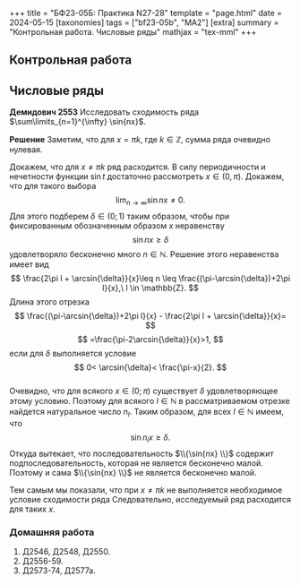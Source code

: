 +++
title = "БФ23-05Б: Практика N27-28"
template = "page.html"
date = 2024-05-15
[taxonomies]
tags = ["bf23-05b", "MA2"]
[extra]
summary = "Контрольная работа. Числовые ряды"
mathjax = "tex-mml"
+++

<!-- more -->

## Контрольная работа

## Числовые ряды

**Демидович 2553** Исследовать сходимость ряда $\sum\limits_{n=1}^{\infty} \sin{nx}$.

**Решение** Заметим, что для $x=\pi k$, где $k \in \mathbb{Z}$, сумма ряда очевидно нулевая.

Докажем, что для $x\neq \pi k$ ряд расходится. В силу периодичности и нечетности функции $\sin{t}$
достаточно рассмотреть $x\in(0,\pi)$. Докажем, что для такого выбора
$$
    \lim_{n\to\infty} \sin{nx} \neq 0.
$$
Для этого подберем $\delta\in(0;1)$ таким образом, чтобы при фиксированным обозначенным образом $x$
неравенству
$$
    \sin{nx}\geq \delta
$$
удовлетворяло бесконечно много $n\in\mathbb{N}$. Решение этого неравенства
имеет вид
$$
    \frac{2\pi l + \arcsin{\delta}}{x}\leq n \leq \frac{(\pi-\arcsin{\delta})+2\pi l}{x},\ l \in \mathbb{Z}.
$$
Длина этого отрезка 
$$
    \frac{(\pi-\arcsin{\delta})+2\pi l}{x} -  \frac{2\pi l + \arcsin{\delta}}{x}=
$$
$$
    =\frac{\pi-2\arcsin{\delta}}{x}>1, 
$$
если для $\delta$ выполняется условие
$$
    0< \arcsin{\delta}< \frac{\pi-x}{2}.
$$  
Очевидно, что для всякого $x\in(0;\pi)$ существует $\delta$ удовлетворяющее этому условию.
Поэтому для всякого $l\in\mathbb{N}$ в рассматриваемом отрезке найдется натуральное число $n_l$.
Таким образом, для всех $l\in\mathbb{N}$ имеем, что
$$
    \sin{n_l x}\geq \delta.
$$
Откуда вытекает, что последовательность $\\{\sin{nx} \\}$ содержит подпоследовательность, которая не 
является бесконечно малой. Поэтому и сама $\\{\sin{nx} \\}$ не является бесконечно малой.

Тем самым мы показали, что при $x\neq \pi k$  не выполняется необходимое условие сходимости ряда 
Следовательно, исследуемый ряд расходится для таких $x$.

### Домашняя работа
1. Д2546, Д2548, Д2550.
2. Д2556-59.
3. Д2573-74, Д2577а.

